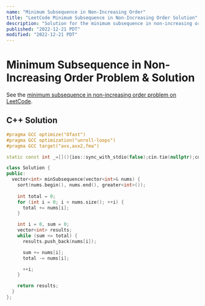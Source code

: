 ```yaml
---
name: "Minimum Subsequence in Non-Increasing Order"
title: "LeetCode Minimum Subsequence in Non-Increasing Order Solution"
description: "Solution for the minimum subsequence in non-increasing order problem from LeetCode."
published: "2022-12-21 PDT"
modified: "2022-12-21 PDT"
---
```


# Minimum Subsequence in Non-Increasing Order Problem & Solution

See the [minimum subsequence in non-increasing order problem on LeetCode](https://leetcode.com/problems/minimum-subsequence-in-non-increasing-order).

## C++ Solution

```cpp
#pragma GCC optimize("Ofast")
#pragma GCC optimization("unroll-loops")
#pragma GCC target("avx,avx2,fma")

static const int _=[](){ios::sync_with_stdio(false);cin.tie(nullptr);cout.tie(nullptr);return 0;}();

class Solution {
public:
  vector<int> minSubsequence(vector<int>& nums) {
    sort(nums.begin(), nums.end(), greater<int>());
    
    int total = 0;
    for (int i = 0; i < nums.size(); ++i) {
      total += nums[i];
    }

    int i = 0, sum = 0;
    vector<int> results;
    while (sum <= total) {
      results.push_back(nums[i]);

      sum += nums[i];
      total -= nums[i];

      ++i;
    }

    return results;
  }
};
```
